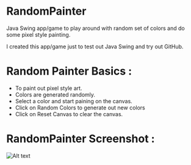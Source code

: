 # RandomPainter
Java Swing app/game to play around with random set of colors and do some pixel style painting.

I created this app/game just to test out Java Swing and try out GitHub.

# Random Painter Basics :
- To paint out pixel style art.
- Colors are generated randomly.
- Select a color and start paining on the canvas.
- Click on Random Colors to generate out new colors
- Click on Reset Canvas to clear the canvas.

# RandomPainter Screenshot : 
![Alt text](RandomPainter/RandomPaint/RP.PNG?raw=true "RandomPainter")

